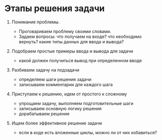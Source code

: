 Этапы решения задачи
====================

1.  Понимание проблемы. 
    - Проговариваем проблему своими словами.
    - Задаем вопросы: 
        что получаем на входе? 
        что необходимо вернуть? 
        какие типы данных для ввода и вывода?

2.  Подобраем простые примеры ввода и вывода для задачи
    - какой должен получиться вывод при определенном вводе

3. Разбиваем задачу на подзадачи
    - определяем шаги решения задачи
    - записываем комментарии для каждого шага

4. Приступаем к решению, идем от простого к сложному
    - упрощаем задачу, выполняем подготовительные шаги
    - записываем основную логику решения
    - дорабатываем решение

5. Ищем более эффективное решение задачи
    - если в коде есть вложенные циклы, можно ли от них избавиться?
    